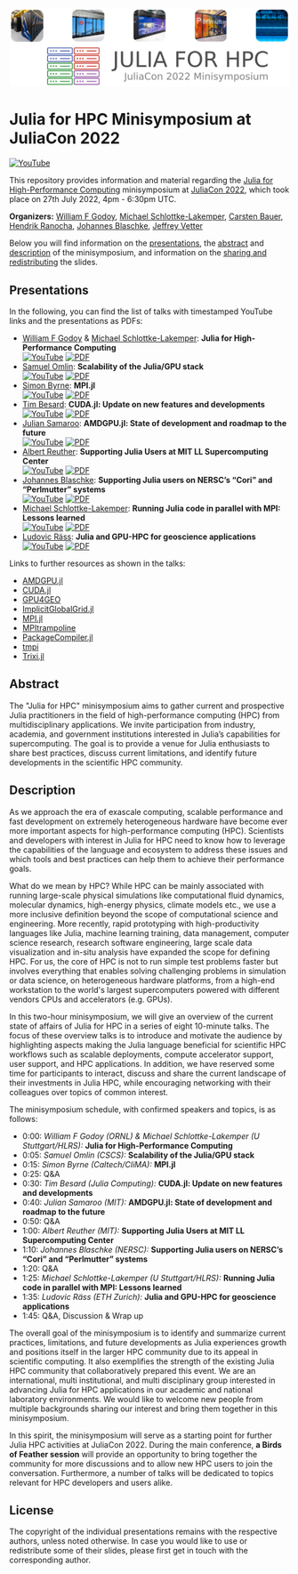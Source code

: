 <p align="center">
  <img src="assets/Julia_for_HPC-minisymposium-juliacon22.png" alt="Julia for HPC JuliaCon22" width="600" />
</p>

# Julia for HPC Minisymposium at JuliaCon 2022

[![YouTube](https://img.shields.io/youtube/views/fog1x9rs71Q?style=social)](https://www.youtube.com/watch?v=fog1x9rs71Q)

This repository provides information and material regarding the [Julia for High-Performance Computing](https://live.juliacon.org/talk/LUWYRJ) minisymposium at [JuliaCon 2022](https://juliacon.org/2022/), which took place on 27th July 2022, 4pm - 6:30pm UTC.

**Organizers:** [William F Godoy](https://github.com/williamfgc), [Michael Schlottke-Lakemper](https://github.com/sloede), [Carsten Bauer](https://github.com/carstenbauer), [Hendrik Ranocha](https://github.com/ranocha), [Johannes Blaschke](https://github.com/jblaschke), [Jeffrey Vetter](https://www.ornl.gov/staff-profile/jeffrey-s-vetter)

Below you will find information on the [presentations](#presentations), the [abstract](#abstract) and [description](#description) of the minisymposium, and information on the [sharing and redistributing](#license) the slides.

## Presentations
In the following, you can find the list of talks with timestamped YouTube links and the presentations as PDFs:
* [William F Godoy](https://github.com/williamfgc) & [Michael Schlottke-Lakemper](https://github.com/sloede): **Julia for High-Performance Computing**<br>
  [![YouTube](https://shields.io/badge/-YouTube-red)](https://youtu.be/fog1x9rs71Q?t=80)
  [![PDF](https://shields.io/badge/-PDF-blue)](presentations/William_F_Godoy-Julia_for_High-Performance_Computing.pdf)
* [Samuel Omlin](https://github.com/omlins): **Scalability of the Julia/GPU stack**<br>
  [![YouTube](https://shields.io/badge/-YouTube-red)](https://youtu.be/fog1x9rs71Q?t=407)
  [![PDF](https://shields.io/badge/-PDF-blue)](presentations/Samuel_Omlin-Scalability_of_the_Julia_GPU_stack.pdf)
* [Simon Byrne](https://github.com/simonbyrne): **MPI.jl**<br>
  [![YouTube](https://shields.io/badge/-YouTube-red)](https://youtu.be/fog1x9rs71Q?t=959)
  [![PDF](https://shields.io/badge/-PDF-blue)](presentations/Simon_Byrne-MPI.jl.pdf)
* [Tim Besard](https://github.com/maleadt): **CUDA.jl: Update on new features and developments**<br>
  [![YouTube](https://shields.io/badge/-YouTube-red)](https://youtu.be/fog1x9rs71Q?t=1967)
  [![PDF](https://shields.io/badge/-PDF-blue)](presentations/Tim_Besard-CUDA.jl-Update_on_new_features_and_developments.pdf)
* [Julian Samaroo](https://github.com/jpsamaroo): **AMDGPU.jl: State of development and roadmap to the future**<br>
  [![YouTube](https://shields.io/badge/-YouTube-red)](https://youtu.be/fog1x9rs71Q?t=2568)
  [![PDF](https://shields.io/badge/-PDF-blue)](presentations/Julian_Samaroo-AMDGPU.jl.pdf)
* [Albert Reuther](https://github.com/areuther): **Supporting Julia Users at MIT LL Supercomputing Center**<br>
  [![YouTube](https://shields.io/badge/-YouTube-red)](https://youtu.be/fog1x9rs71Q?t=3600)
  [![PDF](https://shields.io/badge/-PDF-blue)](presentations/Albert_Reuther-Supporting_Julia_Users_at_MIT_LL_Supercomputing_Center.pdf)
* [Johannes Blaschke](https://github.com/jblaschke): **Supporting Julia users on NERSC’s “Cori” and “Perlmutter” systems**<br>
  [![YouTube](https://shields.io/badge/-YouTube-red)](https://youtu.be/fog1x9rs71Q?t=4178)
  [![PDF](https://shields.io/badge/-PDF-blue)](presentations/Johannes_Blaschke-Supporting_Julia_users_on_NERSCs_Cori_and_Perlmutter_systems.pdf)
* [Michael Schlottke-Lakemper](https://github.com/sloede): **Running Julia code in parallel with MPI: Lessons learned**<br>
  [![YouTube](https://shields.io/badge/-YouTube-red)](https://youtu.be/fog1x9rs71Q?t=5172)
  [![PDF](https://shields.io/badge/-PDF-blue)](presentations/Michael_Schlottke-Lakemper-Running_Julia_code_in_parallel_with_MPI_Lessons_learned.pdf)
* [Ludovic Räss](https://github.com/luraess): **Julia and GPU-HPC for geoscience applications**<br>
  [![YouTube](https://shields.io/badge/-YouTube-red)](https://youtu.be/fog1x9rs71Q?t=5926)
  [![PDF](https://shields.io/badge/-PDF-blue)](presentations/Ludovic_Raess-Julia_and_GPU-HPC_for_geoscience_applications.pdf)

Links to further resources as shown in the talks:
* [AMDGPU.jl](https://github.com/JuliaGPU/AMDGPU.jl)
* [CUDA.jl](https://github.com/JuliaGPU/CUDA.jl)
* [GPU4GEO](https://ptsolvers.github.io/GPU4GEO/)
* [ImplicitGlobalGrid.jl](https://github.com/eth-cscs/ImplicitGlobalGrid.jl)
* [MPI.jl](https://github.com/JuliaParallel/MPI.jl)
* [MPItrampoline](https://github.com/eschnett/MPItrampoline)
* [PackageCompiler.jl](https://github.com/JuliaLang/PackageCompiler.jl)
* [tmpi](https://github.com/Azrael3000/tmpi)
* [Trixi.jl](https://github.com/trixi-framework/Trixi.jl)


## Abstract
The "Julia for HPC" minisymposium aims to gather current and prospective Julia practitioners in the field of high-performance computing (HPC) from multidisciplinary applications. We invite participation from industry, academia, and government institutions interested in Julia’s capabilities for supercomputing. The goal is to provide a venue for Julia enthusiasts to share best practices, discuss current limitations, and identify future developments in the scientific HPC community.

## Description
As we approach the era of exascale computing, scalable performance and fast development on extremely heterogeneous hardware have become ever more important aspects for high-performance computing (HPC). Scientists and developers with interest in Julia for HPC need to know how to leverage the capabilities of the  language and ecosystem to address these issues and which tools and best practices can help them to achieve their performance goals.

What do we mean by HPC? While HPC can be mainly associated with running large-scale physical simulations like computational fluid dynamics, molecular dynamics, high-energy physics, climate models etc., we use a more inclusive definition beyond the scope of computational science and engineering. More recently, rapid prototyping with high-productivity languages like Julia, machine learning training, data management, computer science research, research software engineering, large scale data visualization and in-situ analysis have expanded the scope for defining HPC. For us, the core of HPC is not to run simple test problems faster but involves everything that enables solving challenging problems in simulation or data science, on heterogeneous hardware platforms, from a high-end workstation to the world's largest supercomputers powered with different vendors CPUs and accelerators (e.g. GPUs).

In this two-hour minisymposium, we will give an overview of the current state of affairs of Julia for HPC in a series of eight 10-minute talks. The focus of these overview talks is to introduce and motivate the audience by highlighting aspects making the Julia language beneficial for scientific HPC workflows such as scalable deployments, compute accelerator support, user support, and HPC applications. In addition, we have reserved some time for participants to interact, discuss and share the current landscape of their investments in Julia HPC, while encouraging networking with their colleagues over topics of common interest.

The minisymposium schedule, with confirmed speakers and topics, is as follows:

* 0:00: *William F Godoy (ORNL) & Michael Schlottke-Lakemper (U Stuttgart/HLRS):* **Julia for High-Performance Computing**
* 0:05: *Samuel Omlin (CSCS):* **Scalability of the Julia/GPU stack**
* 0:15: *Simon Byrne (Caltech/CliMA):* **MPI.jl**
* 0:25: Q&A
* 0:30: *Tim Besard (Julia Computing):* **CUDA.jl: Update on new features and developments**
* 0:40: *Julian Samaroo (MIT):* **AMDGPU.jl: State of development and roadmap to the future**
* 0:50: Q&A
* 1:00: *Albert Reuther (MIT):* **Supporting Julia Users at MIT LL Supercomputing Center**
* 1:10: *Johannes Blaschke (NERSC):* **Supporting Julia users on NERSC’s “Cori” and “Perlmutter” systems**
* 1:20: Q&A
* 1:25: *Michael Schlottke-Lakemper (U Stuttgart/HLRS):* **Running Julia code in parallel with MPI: Lessons learned**
* 1:35: *Ludovic Räss (ETH Zurich):* **Julia and GPU-HPC for geoscience applications**
* 1:45: Q&A, Discussion & Wrap up

The overall goal of the minisymposium is to identify and summarize current practices, limitations, and future developments as Julia experiences growth and positions itself in the larger HPC community due to its appeal in scientific computing. It also exemplifies the strength of the existing Julia HPC community that collaboratively prepared this event. We are an international, multi institutional, and multi disciplinary group interested in advancing Julia for HPC applications in our academic and national laboratory environments. We would like to welcome new people from multiple backgrounds sharing our interest and bring them together in this minisymposium.

In this spirit, the minisymposium will serve as a starting point for further Julia HPC activities at JuliaCon 2022. During the main conference, **a Birds of Feather session** will provide an opportunity to bring together the community for more discussions and to allow new HPC users to join the conversation. Furthermore, a number of talks will be dedicated to topics relevant for HPC developers and users alike.

## License
The copyright of the individual presentations remains with the respective authors, unless noted otherwise. In case you would like to use or redistribute some of their slides, please first get in touch with the corresponding author.

